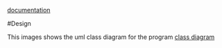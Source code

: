[documentation](javadoc/index.html)

#Design

This images shows the uml class diagram for the program
[class diagram](images/uml.png)
